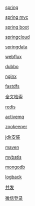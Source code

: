 <a href="spring.md">spring</a>

<a href="springmvc.md">spring mvc</a>

<a href="springboot.md">spring boot</a>

<a href="springcloud.md">springcloud</a>

<a href="springdata.md">springdata</a>

<a href="webflux.md">webflux</a>

<a href="dubbo.md">dubbo</a>

<a href="nginx.md">nginx</a>

<a href="fastdfs.md">fastdfs</a>

<a href="全文检索.md">全文检索</a>

<a href="redis.md">redis</a>

<a href="activemq.md">activemq</a>

<a href="zookeeper.md">zookeeper</a>

<a href="jdk安装.md">jdk安装</a>

<a href="maven.md">maven</a>

<a href="mybatis.md">mybatis</a>

<a href="mongodb.md">mongodb</a>

<a href="logback.md">logback</a>

<a href="并发.md">并发</a>

<a href="微信登录文档.pdf">微信登录</a>
